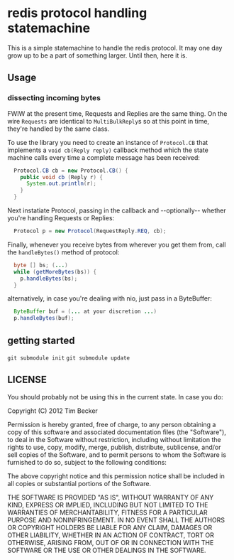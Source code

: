 # redis protocol handling statemachine

This is a simple statemachine to handle the redis protocol. It may one
day grow up to be a part of something larger. Until then, here it is.

## Usage

### dissecting incoming bytes

FWIW at the present time, Requests and Replies are the same thing.
On the wire `Requests` are identical to `MultiBulkReply`s so at this
point in time, they're handled by the same class.

To use the library you need to create an instance of `Protocol.CB` that
implements a `void cb(Reply reply)` callback method which the state
machine calls every time a complete message has been received:

```java
  Protocol.CB cb = new Protocol.CB() {
    public void cb (Reply r) {
      System.out.println(r);
    }
  }
```

Next instatiate Protocol, passing in the callback and --optionally--
whether you're handling Requests or Replies:

```java
  Protocol p = new Protocol(RequestReply.REQ, cb);
```

Finally, whenever you receive bytes from wherever you get them from,
call the `handleBytes()` method of protocol:

```java
  byte [] bs; (...)
  while (getMoreBytes(bs)) {
    p.handleBytes(bs);
  }
```

alternatively, in case you're dealing with nio, just pass in a
ByteBuffer:

```java
  ByteBuffer buf = (... at your discretion ...)
  p.handleBytes(buf);
```


## getting started

`git submodule init`
`git submodule update`

## LICENSE

You should probably not be using this in the current state.
In case you do:

Copyright (C) 2012 Tim Becker

Permission is hereby granted, free of charge, to any person obtaining a copy of
this software and associated documentation files (the "Software"), to deal in
the Software without restriction, including without limitation the rights to
use, copy, modify, merge, publish, distribute, sublicense, and/or sell copies
of the Software, and to permit persons to whom the Software is furnished to do
so, subject to the following conditions:

The above copyright notice and this permission notice shall be included in all
copies or substantial portions of the Software.

THE SOFTWARE IS PROVIDED "AS IS", WITHOUT WARRANTY OF ANY KIND, EXPRESS OR
IMPLIED, INCLUDING BUT NOT LIMITED TO THE WARRANTIES OF MERCHANTABILITY,
FITNESS FOR A PARTICULAR PURPOSE AND NONINFRINGEMENT. IN NO EVENT SHALL THE
AUTHORS OR COPYRIGHT HOLDERS BE LIABLE FOR ANY CLAIM, DAMAGES OR OTHER
LIABILITY, WHETHER IN AN ACTION OF CONTRACT, TORT OR OTHERWISE, ARISING FROM,
OUT OF OR IN CONNECTION WITH THE SOFTWARE OR THE USE OR OTHER DEALINGS IN THE
SOFTWARE.
